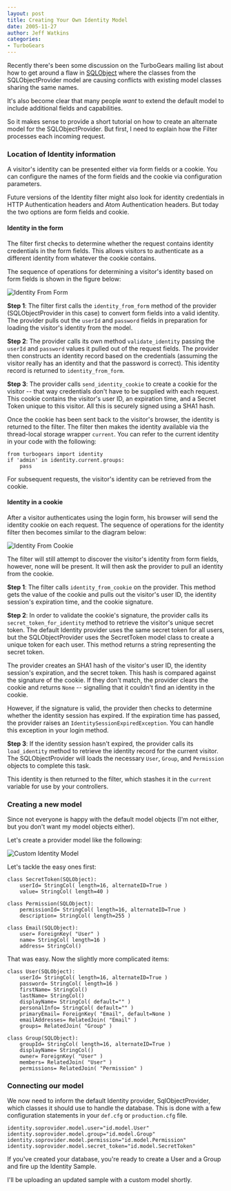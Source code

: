 ```yaml
---
layout: post
title: Creating Your Own Identity Model
date: 2005-11-27
author: Jeff Watkins
categories:
- TurboGears
---
```


Recently there's been some discussion on the TurboGears mailing list about how to get around a flaw in [SQLObject](http://sqlobject.org) where the classes from the SQLObjectProvider model are causing conflicts with existing model classes sharing the same names.

It's also become clear that many people *want* to extend the default model to include additional fields and capabilities.

So it makes sense to provide a short tutorial on how to create an alternate model for the SQLObjectProvider. But first, I need to explain how the Filter processes each incoming request.

<!--more-->

### Location of Identity information ###

A visitor's identity can be presented either via form fields or a cookie. You can configure the names of the form fields and the cookie via configuration parameters.

Future versions of the Identity filter might also look for identity credentials in HTTP Authentication headers and Atom Authentication headers. But today the two options are form fields and cookie.

#### Identity in the form ####

The filter first checks to determine whether the request contains identity credentials in the form fields. This allows visitors to authenticate as a different identity from whatever the cookie contains.

The sequence of operations for determining a visitor's identity based on form fields is shown in the figure below:

<div class="figure"><img src="/photos/identity-from-form.png" alt="Identity From Form"></div>

**Step 1**: The filter first calls the `identity_from_form` method of the provider (SQLObjectProvider in this case) to convert form fields into a valid identity. The provider pulls out the `userId` and `password` fields in preparation for loading the visitor's identity from the model.

**Step 2**: The provider calls its own method `validate_identity` passing the `userId` and `password` values it pulled out of the request fields. The provider then constructs an identity record based on the credentials (assuming the visitor really has an identity and that the password is correct). This identity record is returned to `identity_from_form`.

**Step 3**: The provider calls `send_identity_cookie` to create a cookie for the visitor -- that way credentials don't have to be supplied with each request. This cookie contains the visitor's user ID, an expiration time, and a Secret Token unique to this visitor. All this is securely signed using a SHA1 hash.

Once the cookie has been sent back to the visitor's browser, the identity is returned to the filter. The filter then makes the identity available via the thread-local storage wrapper `current`. You can refer to the current identity in your code with the following:

	from turbogears import identity
	if 'admin' in identity.current.groups:
		pass

For subsequent requests, the visitor's identity can be retrieved from the cookie.

#### Identity in a cookie ####

After a visitor authenticates using the login form, his browser will send the identity cookie on each request. The sequence of operations for the identity filter then becomes similar to the diagram below:

<div class="figure"><img src="/photos/identity-from-cookie.png" alt="Identity From Cookie"></div>

The filter will still attempt to discover the visitor's identity from form fields, however, none will be present. It will then ask the provider to pull an identity from the cookie.

**Step 1**: The filter calls `identity_from_cookie` on the provider. This method gets the value of the cookie and pulls out the visitor's user ID, the identity session's expiration time, and the cookie signature.

**Step 2**: In order to validate the cookie's signature, the provider calls its `secret_token_for_identity` method to retrieve the visitor's unique secret token. The default Identity provider uses the same secret token for all users, but the SQLObjectProvider uses the SecretToken model class to create a unique token for each user. This method returns a string representing the secret token.

The provider creates an SHA1 hash of the visitor's user ID, the identity session's expiration, and the secret token. This hash is compared against the signature of the cookie. If they don't match, the provider clears the cookie and returns `None` -- signalling that it couldn't find an identity in the cookie.

However, if the signature is valid, the provider then checks to determine whether the identity session has expired. If the expiration time has passed, the provider raises an `IdentitySessionExpiredException`. You can handle this exception in your login method.

**Step 3**: If the identity session hasn't expired, the provider calls its `load_identity` method to retrieve the identity record for the current visitor. The SQLObjectProvider will loads the necessary `User`, `Group`, and `Permission` objects to complete this task.

This identity is then returned to the filter, which stashes it in the `current` variable for use by your controllers.

### Creating a new model ###

Since not everyone is happy with the default model objects (I'm not either, but you don't want my model objects either).

Let's create a provider model like the following:

<div class="figure"><img src="/photos/identity-howto-model.png" alt="Custom Identity Model"></div>

Let's tackle the easy ones first:

    class SecretToken(SQLObject):
        userId= StringCol( length=16, alternateID=True )
        value= StringCol( length=40 )

    class Permission(SQLObject):
        permissionId= StringCol( length=16, alternateID=True )
        description= StringCol( length=255 )

    class Email(SQLObject):
        user= ForeignKey( "User" )
        name= StringCol( length=16 )
        address= StringCol()
    
That was easy. Now the slightly more complicated items:

    class User(SQLObject):
        userId= StringCol( length=16, alternateID=True )
        password= StringCol( length=16 )
        firstName= StringCol()
        lastName= StringCol()
        displayName= StringCol( default="" )
        personalInfo= StringCol( default="" )
        primaryEmail= ForeignKey( "Email", default=None )
        emailAddresses= RelatedJoin( "Email" )
        groups= RelatedJoin( "Group" )

    class Group(SQLObject):
        groupId= StringCol( length=16, alternateID=True )
        displayName= StringCol()
        owner= ForeignKey( "User" )
        members= RelatedJoin( "User" )
        permissions= RelatedJoin( "Permission" )

### Connecting our model ###

We now need to inform the default Identity provider, SqlObjectProvider, which classes it should use to handle the database. This is done with a few configuration statements in your `def.cfg` or `production.cfg` file.

    identity.soprovider.model.user="id.model.User"
    identity.soprovider.model.group="id.model.Group"
    identity.soprovider.model.permission="id.model.Permission"
    identity.soprovider.model.secret_token="id.model.SecretToken"

If you've created your database, you're ready to create a User and a Group and fire up the Identity Sample.

I'll be uploading an updated sample with a custom model shortly.